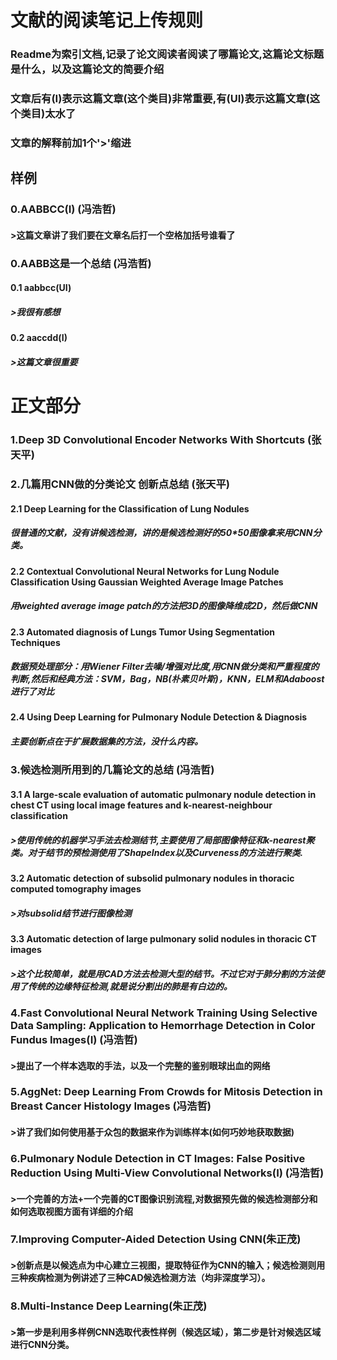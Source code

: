 # 文献的阅读笔记上传规则
### Readme为索引文档,记录了论文阅读者阅读了哪篇论文,这篇论文标题是什么，以及这篇论文的简要介绍
### 文章后有(I)表示这篇文章(这个类目)非常重要,有(UI)表示这篇文章(这个类目)太水了
### 文章的解释前加1个'>'缩进
## 样例

### 0.AABBCC(I) (冯浩哲)
#### >这篇文章讲了我们要在文章名后打一个空格加括号谁看了

### 0.AABB这是一个总结 (冯浩哲)
#### 0.1 aabbcc(UI)
##### >我很有感想
#### 0.2 aaccdd(I)
##### >这篇文章很重要

# 正文部分

### 1.Deep 3D Convolutional Encoder Networks With Shortcuts (张天平)
### 2.几篇用CNN做的分类论文 创新点总结 (张天平)
#### 2.1	Deep Learning for the Classification of Lung Nodules
##### 很普通的文献，没有讲候选检测，讲的是候选检测好的50*50图像拿来用CNN分类。
#### 2.2 Contextual Convolutional Neural Networks for Lung Nodule Classification Using Gaussian Weighted Average Image Patches
##### 用weighted average image patch的方法把3D的图像降维成2D，然后做CNN
#### 2.3 Automated diagnosis of Lungs Tumor Using Segmentation Techniques
##### 数据预处理部分：用Wiener Filter去噪/增强对比度,用CNN做分类和严重程度的判断,然后和经典方法：SVM，Bag，NB(朴素贝叶斯)，KNN，ELM和Adaboost进行了对比
#### 2.4 Using Deep Learning for Pulmonary Nodule Detection & Diagnosis
##### 主要创新点在于扩展数据集的方法，没什么内容。

### 3.候选检测所用到的几篇论文的总结 (冯浩哲)
#### 3.1 A large-scale evaluation of automatic pulmonary nodule detection in chest CT using local image features and k-nearest-neighbour classification 
##### >使用传统的机器学习手法去检测结节,主要使用了局部图像特征和k-nearest聚类。对于结节的预检测使用了ShapeIndex以及Curveness的方法进行聚类.
#### 3.2 Automatic detection of subsolid pulmonary nodules in thoracic computed tomography images
##### >对subsolid结节进行图像检测
#### 3.3 Automatic detection of large pulmonary solid nodules in thoracic CT images 
##### >这个比较简单，就是用CAD方法去检测大型的结节。不过它对于肺分割的方法使用了传统的边缘特征检测,就是说分割出的肺是有白边的。
### 4.Fast Convolutional Neural Network Training Using Selective Data Sampling: Application to Hemorrhage Detection in Color Fundus Images(I) (冯浩哲)
#### >提出了一个样本选取的手法，以及一个完整的鉴别眼球出血的网络
### 5.AggNet: Deep Learning From Crowds for Mitosis Detection in Breast Cancer Histology Images (冯浩哲)
#### >讲了我们如何使用基于众包的数据来作为训练样本(如何巧妙地获取数据)
### 6.Pulmonary Nodule Detection in CT Images: False Positive Reduction Using Multi-View Convolutional Networks(I) (冯浩哲)
#### >一个完善的方法+一个完善的CT图像识别流程,对数据预先做的候选检测部分和如何选取视图方面有详细的介绍
### 7.Improving Computer-Aided Detection Using CNN(朱正茂)
#### >创新点是以候选点为中心建立三视图，提取特征作为CNN的输入；候选检测则用三种疾病检测为例讲述了三种CAD候选检测方法（均非深度学习）。
### 8.Multi-Instance Deep Learning(朱正茂)
#### >第一步是利用多样例CNN选取代表性样例（候选区域），第二步是针对候选区域进行CNN分类。
